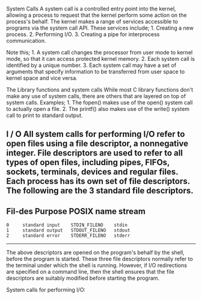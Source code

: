 System Calls
A system call is a controlled entry point into the kernel, allowing a process to request that the kernel
perform some action on the process's behalf. The kernel makes a range of services accessible to programs
via the system call API. These services include;
        1. Creating a new process.
        2. Performing I/O.
        3. Creating a pipe for interprocess communication.

Note this;
        1. A system call changes the processor from user mode to kernel mode, so that
           it can access protected kernel memory.
        2. Each system call is identified by a unique number.
        3. Each system call may have a set of arguments that specify information to be
           transferred from user space to kernel space and vice versa.

The Library functions and system calls
While most C library functions don't make any use of system calls, there are others that are layered on top of system calls.
Examples;
        1. The fopen() makes use of the open() system call to actually open a file.
        2. The printf() also makes use of the write() system call to print to standard output.

I / O
All system calls for performing I/O refer to open files using a file descriptor, a nonnegative integer.
File descriptors are used to refer to all types of open files, including pipes, FIFOs, sockets, terminals, devices and regular files. Each process has its own set of file descriptors.
The following are the 3 standard file descriptors.
--------------------------------------------------
Fil-des   Purpose           POSIX name      stream
--------------------------------------------------
    0     standard input    STDIN_FILENO    stdin
    1     standard output   STDOUT_FILENO   stdout
    2     standard error    STDERR_FILENO   stderr
--------------------------------------------------

The above descriptors are opened on the program's behalf by the shell, before the program is started.
These three file descriptors normally refer to the terminal under which the shell is running. However,
if I/O redirections are specified on a command line, then the shell ensures that the file descriptors are suitably modified before starting the program.

System calls for performing I/O:
